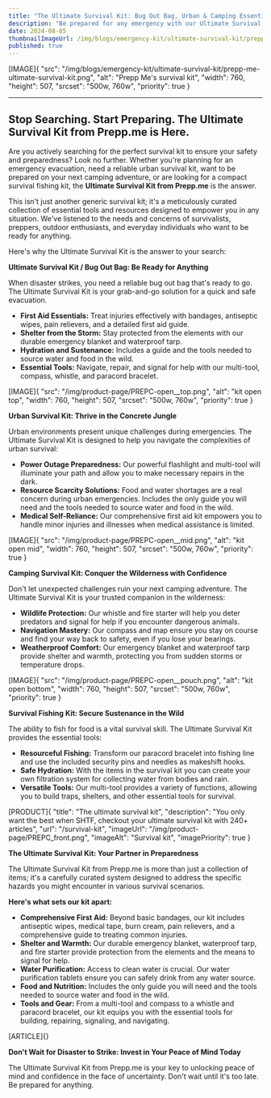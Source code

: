 ```yaml
---
title: "The Ultimate Survival Kit: Bug Out Bag, Urban & Camping Essentials"
description: "Be prepared for any emergency with our Ultimate Survival Kit. Packed with essential gear for bugging out, urban survival, camping, and fishing. Get yours now!"
date: 2024-08-05
thumbnailImageUrl: /img/blogs/emergency-kit/ultimate-survival-kit/prepp-me-ultimate-survival-kit.png
published: true
---
```


[IMAGE]{ "src": "/img/blogs/emergency-kit/ultimate-survival-kit/prepp-me-ultimate-survival-kit.png", "alt": "Prepp Me's survival kit", "width": 760, "height": 507, "srcset": "500w, 760w", "priority": true }

---

## Stop Searching. Start Preparing. The Ultimate Survival Kit from Prepp.me is Here.

Are you actively searching for the perfect survival kit to ensure your safety and preparedness?  Look no further. Whether you're planning for an emergency evacuation, need a reliable urban survival kit, want to be prepared on your next camping adventure, or are looking for a compact survival fishing kit, the **Ultimate Survival Kit from Prepp.me** is the answer.

This isn't just another generic survival kit; it's a meticulously curated collection of essential tools and resources designed to empower you in any situation. We've listened to the needs and concerns of survivalists, preppers, outdoor enthusiasts, and everyday individuals who want to be ready for anything.

Here's why the Ultimate Survival Kit is the answer to your search:

**Ultimate Survival Kit / Bug Out Bag: Be Ready for Anything**

When disaster strikes, you need a reliable bug out bag that's ready to go.  The Ultimate Survival Kit is your grab-and-go solution for a quick and safe evacuation.

* **First Aid Essentials:**  Treat injuries effectively with bandages, antiseptic wipes, pain relievers, and a detailed first aid guide.
* **Shelter from the Storm:**  Stay protected from the elements with our durable emergency blanket and waterproof tarp.
* **Hydration and Sustenance:** Includes a guide and the tools needed to source water and food in the wild.
* **Essential Tools:**  Navigate, repair, and signal for help with our multi-tool, compass, whistle, and paracord bracelet.


[IMAGE]{ "src": "/img/product-page/PREPC-open__top.png", "alt": "kit open top", "width": 760, "height": 507, "srcset": "500w, 760w", "priority": true }

**Urban Survival Kit: Thrive in the Concrete Jungle**

Urban environments present unique challenges during emergencies. The Ultimate Survival Kit is designed to help you navigate the complexities of urban survival:

* **Power Outage Preparedness:**  Our powerful flashlight and multi-tool will illuminate your path and allow you to make necessary repairs in the dark.
* **Resource Scarcity Solutions:**  Food and water shortages are a real concern during urban emergencies. Includes the only guide you will need and the tools needed to source water and food in the wild.
* **Medical Self-Reliance:**  Our comprehensive first aid kit empowers you to handle minor injuries and illnesses when medical assistance is limited.


[IMAGE]{ "src": "/img/product-page/PREPC-open__mid.png", "alt": "kit open mid", "width": 760, "height": 507, "srcset": "500w, 760w", "priority": true }

**Camping Survival Kit: Conquer the Wilderness with Confidence**

Don't let unexpected challenges ruin your next camping adventure.  The Ultimate Survival Kit is your trusted companion in the wilderness:

* **Wildlife Protection:**  Our whistle and fire starter will help you deter predators and signal for help if you encounter dangerous animals.
* **Navigation Mastery:**  Our compass and map ensure you stay on course and find your way back to safety, even if you lose your bearings.
* **Weatherproof Comfort:**  Our emergency blanket and waterproof tarp provide shelter and warmth, protecting you from sudden storms or temperature drops.

[IMAGE]{ "src": "/img/product-page/PREPC-open__pouch.png", "alt": "kit open bottom", "width": 760, "height": 507, "srcset": "500w, 760w", "priority": true }

**Survival Fishing Kit: Secure Sustenance in the Wild**

The ability to fish for food is a vital survival skill.  The Ultimate Survival Kit provides the essential tools:

* **Resourceful Fishing:**  Transform our paracord bracelet into fishing line and use the included security pins and needles as makeshift hooks.
* **Safe Hydration:**  With the items in the survival kit you can create your own filtration system for collecting water from bodies and rain.
* **Versatile Tools:**  Our multi-tool provides a variety of functions, allowing you to build traps, shelters, and other essential tools for survival.

[PRODUCT]{ "title": "The ultimate survival kit", "description": "You only want the best when SHTF, checkout your ultimate survival kit with 240+ articles", "url": "/survival-kit", "imageUrl": "/img/product-page/PREPC_front.png", "imageAlt": "Survival kit", "imagePriority": true }

**The Ultimate Survival Kit: Your Partner in Preparedness**

The Ultimate Survival Kit from Prepp.me is more than just a collection of items; it's a carefully curated system designed to address the specific hazards you might encounter in various survival scenarios.

**Here's what sets our kit apart:**

* **Comprehensive First Aid:** Beyond basic bandages, our kit includes antiseptic wipes, medical tape, burn cream, pain relievers, and a comprehensive guide to treating common injuries.
* **Shelter and Warmth:**  Our durable emergency blanket, waterproof tarp, and fire starter provide protection from the elements and the means to signal for help.
* **Water Purification:**  Access to clean water is crucial. Our water purification tablets ensure you can safely drink from any water source.
* **Food and Nutrition:**  Includes the only guide you will need and the tools needed to source water and food in the wild.
* **Tools and Gear:**  From a multi-tool and compass to a whistle and paracord bracelet, our kit equips you with the essential tools for building, repairing, signaling, and navigating.


[ARTICLE]{}


**Don't Wait for Disaster to Strike: Invest in Your Peace of Mind Today**

The Ultimate Survival Kit from Prepp.me is your key to unlocking peace of mind and confidence in the face of uncertainty. Don't wait until it's too late. Be prepared for anything.


